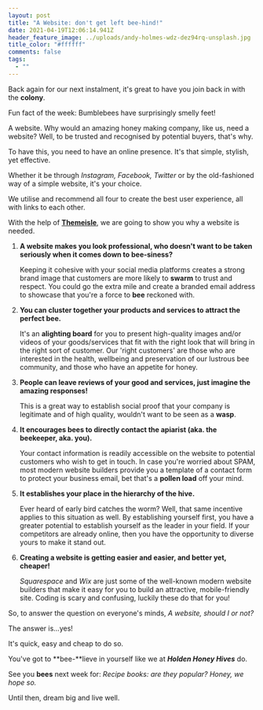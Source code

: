 ```yaml
---
layout: post
title: "A Website: don't get left bee-hind!"
date: 2021-04-19T12:06:14.941Z
header_feature_image: ../uploads/andy-holmes-wdz-dez94rq-unsplash.jpg
title_color: "#ffffff"
comments: false
tags:
  - ""
---
```

Back again for our next instalment, it's great to have you join back in with the **colony**.

Fun fact of the week: Bumblebees have surprisingly smelly feet! 

A website. Why would an amazing honey making company, like us, need a website? Well, to be trusted and recognised by potential buyers, that's why. 

To have this, you need to have an online presence. It's that simple, stylish, yet effective.

Whether it be through *Instagram, Facebook, Twitter* or by the old-fashioned way of a simple website, it's your choice. 

We utilise and recommend all four to create the best user experience, all with links to each other. 

With the help of **[Themeisle](https://themeisle.com/blog/do-i-need-a-website-for-my-business/)**, we are going to show you why a website is needed.

1. **A website makes you look professional, who doesn't want to be taken seriously when it comes down to bee-siness?** 

   Keeping it cohesive with your social media platforms creates a strong brand image that customers are more likely to **swarm** to trust and respect. You could go the extra mile and create a branded email address to showcase that you're a force to **bee** reckoned with.
2. **You can cluster together your products and services to attract the perfect bee.**

   It's an **alighting board** for you to present high-quality images and/or videos of your goods/services that fit with the right look that will bring in the right sort of customer. Our 'right customers' are those who are interested in the health, wellbeing and preservation of our lustrous bee community, and those who have an appetite for honey. 
3. **People can leave reviews of your good and services, just imagine the amazing responses!**

   This is a great way to establish social proof that your company is legitimate and of high quality, wouldn't want to be seen as a **wasp**. 
4. **It encourages bees to directly contact the apiarist (aka. the beekeeper, aka. you).**

   Your contact information is readily accessible on the website to potential customers who wish to get in touch. In case you're worried about SPAM, most modern website builders provide you a template of a contact form to protect your business email, bet that's a **pollen load** off your mind.
5. **It establishes your place in the hierarchy of the hive.**

   Ever heard of early bird catches the worm? Well, that same incentive applies to this situation as well. By establishing yourself first, you have a greater potential to establish yourself as the leader in your field. If your competitors are already online, then you have the opportunity to diverse yours to make it stand out. 
6. **Creating a website is getting easier and easier, and better yet, cheaper!**

   *Squarespace* and *Wix* are just some of the well-known modern website builders that make it easy for you to build an attractive, mobile-friendly site. Coding is scary and confusing, luckily these do that for you! 

So, to answer the question on everyone's minds, *A website, should I or not?* 

The answer is...yes!

It's quick, easy and cheap to do so. 

You've got to **bee-**lieve in yourself like we at ***Holden Honey Hives*** do.

See you **bees** next week for: *Recipe books: are they popular? Honey, we hope so.*

Until then, dream big and live well.